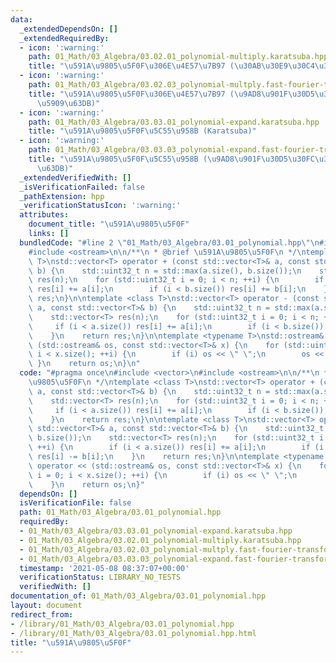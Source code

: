 ```yaml
---
data:
  _extendedDependsOn: []
  _extendedRequiredBy:
  - icon: ':warning:'
    path: 01_Math/03_Algebra/03.02.01_polynomial-multiply.karatsuba.hpp
    title: "\u591A\u9805\u5F0F\u306E\u4E57\u7B97 (\u30AB\u30E9\u30C4\u30D0\u6CD5)"
  - icon: ':warning:'
    path: 01_Math/03_Algebra/03.02.03_polynomial-multply.fast-fourier-transform.hpp
    title: "\u591A\u9805\u5F0F\u306E\u4E57\u7B97 (\u9AD8\u901F\u30D5\u30FC\u30EA\u30A8\
      \u5909\u63DB)"
  - icon: ':warning:'
    path: 01_Math/03_Algebra/03.03.01_polynomial-expand.karatsuba.hpp
    title: "\u591A\u9805\u5F0F\u5C55\u958B (Karatsuba)"
  - icon: ':warning:'
    path: 01_Math/03_Algebra/03.03.03_polynomial-expand.fast-fourier-transform.hpp
    title: "\u591A\u9805\u5F0F\u5C55\u958B (\u9AD8\u901F\u30D5\u30FC\u30EA\u30A8\u5909\
      \u63DB)"
  _extendedVerifiedWith: []
  _isVerificationFailed: false
  _pathExtension: hpp
  _verificationStatusIcon: ':warning:'
  attributes:
    document_title: "\u591A\u9805\u5F0F"
    links: []
  bundledCode: "#line 2 \"01_Math/03_Algebra/03.01_polynomial.hpp\"\n#include <vector>\n\
    #include <ostream>\n\n/**\n * @brief \u591A\u9805\u5F0F\n */\ntemplate <class\
    \ T>\nstd::vector<T> operator + (const std::vector<T>& a, const std::vector<T>&\
    \ b) {\n    std::uint32_t n = std::max(a.size(), b.size());\n    std::vector<T>\
    \ res(n);\n    for (std::uint32_t i = 0; i < n; ++i) {\n        if (i < a.size())\
    \ res[i] += a[i];\n        if (i < b.size()) res[i] += b[i];\n    }\n    return\
    \ res;\n}\n\ntemplate <class T>\nstd::vector<T> operator - (const std::vector<T>&\
    \ a, const std::vector<T>& b) {\n    std::uint32_t n = std::max(a.size(), b.size());\n\
    \    std::vector<T> res(n);\n    for (std::uint32_t i = 0; i < n; ++i) {\n   \
    \     if (i < a.size()) res[i] += a[i];\n        if (i < b.size()) res[i] -= b[i];\n\
    \    }\n    return res;\n}\n\ntemplate <typename T>\nstd::ostream& operator <<\
    \ (std::ostream& os, const std::vector<T>& x) {\n    for (std::uint32_t i = 0;\
    \ i < x.size(); ++i) {\n        if (i) os << \" \";\n        os << x[i];\n   \
    \ }\n    return os;\n}\n"
  code: "#pragma once\n#include <vector>\n#include <ostream>\n\n/**\n * @brief \u591A\
    \u9805\u5F0F\n */\ntemplate <class T>\nstd::vector<T> operator + (const std::vector<T>&\
    \ a, const std::vector<T>& b) {\n    std::uint32_t n = std::max(a.size(), b.size());\n\
    \    std::vector<T> res(n);\n    for (std::uint32_t i = 0; i < n; ++i) {\n   \
    \     if (i < a.size()) res[i] += a[i];\n        if (i < b.size()) res[i] += b[i];\n\
    \    }\n    return res;\n}\n\ntemplate <class T>\nstd::vector<T> operator - (const\
    \ std::vector<T>& a, const std::vector<T>& b) {\n    std::uint32_t n = std::max(a.size(),\
    \ b.size());\n    std::vector<T> res(n);\n    for (std::uint32_t i = 0; i < n;\
    \ ++i) {\n        if (i < a.size()) res[i] += a[i];\n        if (i < b.size())\
    \ res[i] -= b[i];\n    }\n    return res;\n}\n\ntemplate <typename T>\nstd::ostream&\
    \ operator << (std::ostream& os, const std::vector<T>& x) {\n    for (std::uint32_t\
    \ i = 0; i < x.size(); ++i) {\n        if (i) os << \" \";\n        os << x[i];\n\
    \    }\n    return os;\n}"
  dependsOn: []
  isVerificationFile: false
  path: 01_Math/03_Algebra/03.01_polynomial.hpp
  requiredBy:
  - 01_Math/03_Algebra/03.03.01_polynomial-expand.karatsuba.hpp
  - 01_Math/03_Algebra/03.02.01_polynomial-multiply.karatsuba.hpp
  - 01_Math/03_Algebra/03.02.03_polynomial-multply.fast-fourier-transform.hpp
  - 01_Math/03_Algebra/03.03.03_polynomial-expand.fast-fourier-transform.hpp
  timestamp: '2021-05-08 08:37:07+00:00'
  verificationStatus: LIBRARY_NO_TESTS
  verifiedWith: []
documentation_of: 01_Math/03_Algebra/03.01_polynomial.hpp
layout: document
redirect_from:
- /library/01_Math/03_Algebra/03.01_polynomial.hpp
- /library/01_Math/03_Algebra/03.01_polynomial.hpp.html
title: "\u591A\u9805\u5F0F"
---
```

